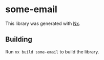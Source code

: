 # some-email

This library was generated with [Nx](https://nx.dev).

## Building

Run `nx build some-email` to build the library.

